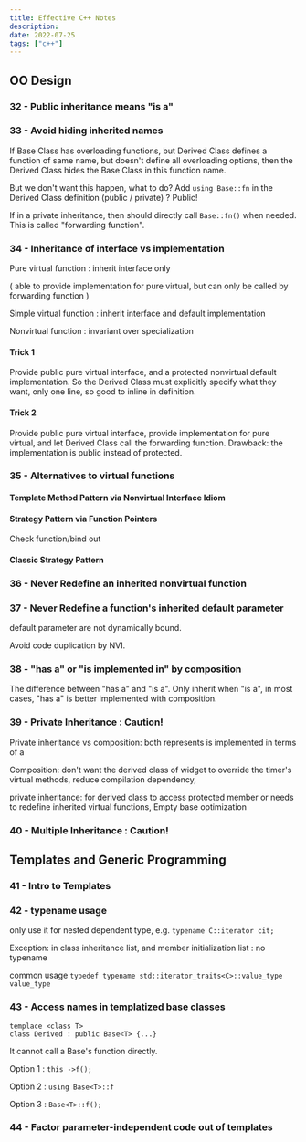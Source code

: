 ```yaml
---
title: Effective C++ Notes
description:
date: 2022-07-25
tags: ["c++"]
---
```

## OO Design

### 32 - Public inheritance means "is a"

### 33 - Avoid hiding inherited names

If Base Class has overloading functions, but Derived Class defines a function of same name, but doesn't define all overloading options, then the Derived Class hides the Base Class in this function name. 

But we don't want this happen, what to do? Add `using Base::fn` in the Derived Class definition (public / private) ? Public!

If in a private inheritance, then should directly call `Base::fn()` when needed. This is called "forwarding function". 

### 34 - Inheritance of interface vs implementation

Pure virtual function : inherit interface only

( able to provide implementation for pure virtual, but can only be called by forwarding function )

Simple virtual function : inherit interface and default implementation

Nonvirtual function : invariant over specialization

#### Trick 1

Provide public pure virtual interface, and a protected nonvirtual default implementation. So the Derived Class must explicitly specify what they want, only one line, so good to inline in definition. 

#### Trick 2

Provide public pure virtual interface, provide implementation for pure virtual, and let Derived Class call the forwarding function. Drawback: the implementation is public instead of protected. 

### 35 - Alternatives to virtual functions

#### Template Method Pattern via Nonvirtual Interface Idiom

#### Strategy Pattern via Function Pointers 

Check function/bind out

#### Classic Strategy Pattern

### 36 - Never Redefine an inherited nonvirtual function

### 37 - Never Redefine a function's inherited default parameter

default parameter are not dynamically bound. 

Avoid code duplication by NVI. 

### 38 - "has a" or "is implemented in" by composition

The difference between "has a" and "is a". Only inherit when "is a", in most cases, "has a" is better implemented with composition. 

### 39 - Private Inheritance : Caution!

Private inheritance vs composition: both represents is implemented in terms of a

Composition: don't want the derived class of widget to override the timer's virtual methods, reduce compilation dependency, 

private inheritance: for derived class to access protected member or needs to redefine inherited virtual functions, Empty base optimization

### 40 - Multiple Inheritance : Caution!



## Templates and Generic Programming

### 41 - Intro to Templates

### 42 - typename usage

only use it for nested dependent type, e.g. `typename C::iterator cit;`

Exception: in class inheritance list, and member initialization list : no typename

common usage `typedef typename std::iterator_traits<C>::value_type value_type`

### 43 - Access names in templatized base classes

```
templace <class T>
class Derived : public Base<T> {...}
```

It cannot call a Base's function directly. 

Option 1 : `this ->f();` 

Option 2 : `using Base<T>::f`

Option 3 : `Base<T>::f();`

### 44 - Factor parameter-independent code out of templates

